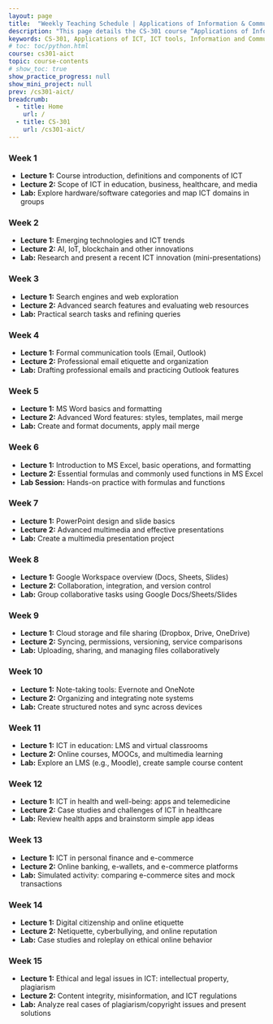 ```yaml
---
layout: page
title:  "Weekly Teaching Schedule | Applications of Information & Communication Technologies (CS-301)"
description: "This page details the CS-301 course “Applications of Information and Communication Technologies” (3 credit hours). It includes course description, learning outcomes, syllabus topics (ICT tools, cloud storage, LMS, e-commerce, digital citizenship, ethics), and practical requirements."  
keywords: CS-301, Applications of ICT, ICT tools, Information and Communication Technologies, cloud storage, online learning management systems, digital citizenship, e-commerce, ICT in education, ICT in health, ethical use of ICT
# toc: toc/python.html
course: cs301-aict
topic: course-contents
# show_toc: true
show_practice_progress: null
show_mini_project: null
prev: /cs301-aict/
breadcrumb:
  - title: Home
    url: /
  - title: CS-301
    url: /cs301-aict/
---
```


### Week 1

* **Lecture 1:** Course introduction, definitions and components of ICT
* **Lecture 2:** Scope of ICT in education, business, healthcare, and media
* **Lab:** Explore hardware/software categories and map ICT domains in groups

### Week 2

* **Lecture 1:** Emerging technologies and ICT trends
* **Lecture 2:** AI, IoT, blockchain and other innovations
* **Lab:** Research and present a recent ICT innovation (mini-presentations)

### Week 3

* **Lecture 1:** Search engines and web exploration
* **Lecture 2:** Advanced search features and evaluating web resources
* **Lab:** Practical search tasks and refining queries

### Week 4

* **Lecture 1:** Formal communication tools (Email, Outlook)
* **Lecture 2:** Professional email etiquette and organization
* **Lab:** Drafting professional emails and practicing Outlook features

### Week 5

* **Lecture 1:** MS Word basics and formatting
* **Lecture 2:** Advanced Word features: styles, templates, mail merge
* **Lab:** Create and format documents, apply mail merge

### Week 6

- **Lecture 1:** Introduction to MS Excel, basic operations, and formatting  
- **Lecture 2:** Essential formulas and commonly used functions in MS Excel  
- **Lab Session:** Hands-on practice with formulas and functions  

### Week 7

* **Lecture 1:** PowerPoint design and slide basics
* **Lecture 2:** Advanced multimedia and effective presentations
* **Lab:** Create a multimedia presentation project

### Week 8

* **Lecture 1:** Google Workspace overview (Docs, Sheets, Slides)
* **Lecture 2:** Collaboration, integration, and version control
* **Lab:** Group collaborative tasks using Google Docs/Sheets/Slides

### Week 9

* **Lecture 1:** Cloud storage and file sharing (Dropbox, Drive, OneDrive)
* **Lecture 2:** Syncing, permissions, versioning, service comparisons
* **Lab:** Uploading, sharing, and managing files collaboratively

### Week 10

* **Lecture 1:** Note-taking tools: Evernote and OneNote
* **Lecture 2:** Organizing and integrating note systems
* **Lab:** Create structured notes and sync across devices

### Week 11

* **Lecture 1:** ICT in education: LMS and virtual classrooms
* **Lecture 2:** Online courses, MOOCs, and multimedia learning
* **Lab:** Explore an LMS (e.g., Moodle), create sample course content

### Week 12

* **Lecture 1:** ICT in health and well-being: apps and telemedicine
* **Lecture 2:** Case studies and challenges of ICT in healthcare
* **Lab:** Review health apps and brainstorm simple app ideas

### Week 13

* **Lecture 1:** ICT in personal finance and e-commerce
* **Lecture 2:** Online banking, e-wallets, and e-commerce platforms
* **Lab:** Simulated activity: comparing e-commerce sites and mock transactions

### Week 14

* **Lecture 1:** Digital citizenship and online etiquette
* **Lecture 2:** Netiquette, cyberbullying, and online reputation
* **Lab:** Case studies and roleplay on ethical online behavior

### Week 15

* **Lecture 1:** Ethical and legal issues in ICT: intellectual property, plagiarism
* **Lecture 2:** Content integrity, misinformation, and ICT regulations
* **Lab:** Analyze real cases of plagiarism/copyright issues and present solutions
